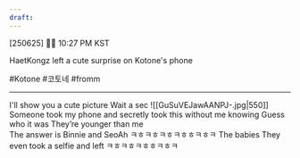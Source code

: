 ```yaml
---
draft:
---
```

[250625] 🦭💭 10:27 PM KST

HaetKongz left a cute surprise on Kotone's phone

#Kotone #코토네 #fromm 
___


I'll show you a cute picture
Wait a sec
![[GuSuVEJawAANPJ-.jpg|550]]
Someone took my phone and secretly took this without me knowing 
Guess who it was
They’re younger than me  
The answer is
Binnie and SeoAh 
ㅋㅎㅋㅎㅋㅎㅋㅎㅎㅋㅎㅋ
The babies 
They even took a selfie and left
ㅋㅎㅋㅎㅋㅎㅎㅋㅎㅋ

